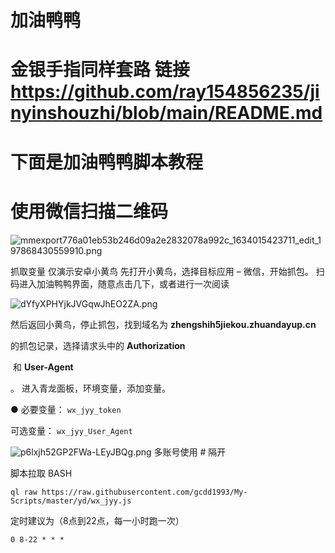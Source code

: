 # 加油鸭鸭



# 金银手指同样套路 链接  https://github.com/ray154856235/jinyinshouzhi/blob/main/README.md



# 下面是加油鸭鸭脚本教程

# 使用微信扫描二维码



![mmexport776a01eb53b246d09a2e2832078a992c_1634015423711_edit_197868430559910.png](https://i.loli.net/2021/10/12/XDP1ticwbGnj5MO.png)

抓取变量
仅演示安卓小黄鸟
先打开小黄鸟，选择目标应用 – 微信，开始抓包。
扫码进入加油鸭鸭界面，随意点击几下，或者进行一次阅读



![dYfyXPHYjkJVGqwJhEO2ZA.png](https://i.loli.net/2021/10/12/OmesvEHo6qPG1Xr.png)



然后返回小黄鸟，停止抓包，找到域名为
**zhengshih5jiekou.zhuandayup.cn**

的抓包记录，选择请求头中的
**Authorization**

 和
**User-Agent**

。
进入青龙面板，环境变量，添加变量。

● 必要变量：
`wx_jyy_token`


可选变量：
`wx_jyy_User_Agent`


![p6lxjh52GP2FWa-LEyJBQg.png](https://i.loli.net/2021/10/12/bWRNdFxs3M5lZeq.png)
多账号使用 #  隔开

脚本拉取
BASH

`ql raw https://raw.githubusercontent.com/gcdd1993/My-Scripts/master/yd/wx_jyy.js`


定时建议为（8点到22点，每一小时跑一次）


`0 8-22 * * *`

